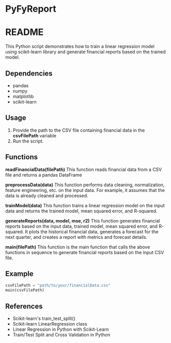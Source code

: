 # PyFyReport

# README
This Python script demonstrates how to train a linear regression model using scikit-learn library and generate financial reports based on the trained model.

## Dependencies
- pandas
- numpy
- matplotlib
- scikit-learn

## Usage
1. Provide the path to the CSV file containing financial data in the **csvFilePath** variable
2. Run the script.

## Functions
**readFinancialData(filePath)**
This function reads financial data from a CSV file and returns a pandas DataFrame

**preprocessData(data)**
This function performs data cleaning, normalization, feature engineering, etc. on the input data. For example, it assumes that the data is already cleaned and processed.

**trainModel(data)**
This function trains a linear regression model on the input data and returns the trained model, mean squared error, and R-squared.

**generateReports(data, model, mse, r2)**
This function generates financial reports based on the input data, trained model, mean squared error, and R-squared. It plots the historical financial data, generates a forecast for the next quarter, and creates a report with metrics and forecast details.

**main(filePath)**
This function is the main function that calls the above functions in sequence to generate financial reports based on the input CSV file.

## Example
```python
csvFilePath = "path/to/your/financialData.csv"
main(csvFilePath)
```

## References
- Scikit-learn's train_test_split()
- Scikit-learn LinearRegression class
- Linear Regression in Python with Scikit-Learn
- Train/Test Split and Cross Validation in Python

